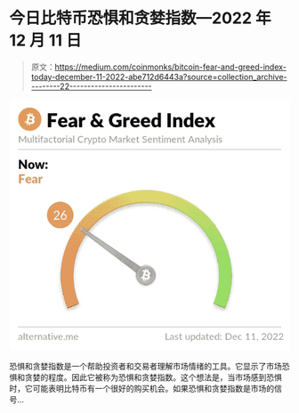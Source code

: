 # 今日比特币恐惧和贪婪指数—2022 年 12 月 11 日

> 原文：<https://medium.com/coinmonks/bitcoin-fear-and-greed-index-today-december-11-2022-abe712d6443a?source=collection_archive---------22----------------------->

![](img/16df513a210580727316035f6008e934.png)

恐惧和贪婪指数是一个帮助投资者和交易者理解市场情绪的工具。它显示了市场恐惧和贪婪的程度。因此它被称为恐惧和贪婪指数。这个想法是，当市场感到恐惧时，它可能表明比特币有一个很好的购买机会。如果恐惧和贪婪指数是市场的信号…